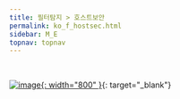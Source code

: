```yaml
---
title: 필터탐지 > 호스트보안
permalink: ko_f_hostsec.html
sidebar: M_E
topnav: topnav
---
```


<br />

[![image](/docs/images\Manual\edr\001.jpg){: width="800" }](/docs/images\Manual\edr\001.jpg){: target="_blank"}

<!--


     실시간으로 해킹/관리 로그를 탐지하여 리스트를 보여주는 페이지입니다.
     필터탐지에서 보이는 모든 로그들은 먼저 필터 페이지에서 필터등록을 해야 합니다.

<br />

## 1. 시간순 정렬
- 생성일 기준으로 최신순과 과거순으로 정렬할 수 있습니다.

 [![image](/docs/images\Manual\edr\filter\hostsec\001.png){: width="800" }](/docs/images\Manual\edr\filter\hostsec\001.png){: target="_blank"}

<br />

## 2. 페이지당 로그 수
- 한 페이지당 보여지는 로그의 수를 20개, 30개, 40개, 50개로 설정할 수 있습니다.

[![image](/docs/images\Manual\edr\filter\hostsec\002.png){: width="800" }](/docs/images\Manual\edr\filter\hostsec\002.png){: target="_blank"}

<br />

## 3. 날짜/시간 선택
- 지난 날짜와 시간을 선택하여 로그를 보실 수 있습니다.

[![image](/docs/images\Manual\edr\filter\hostsec\003.png){: width="800" }](/docs/images\Manual\edr\filter\hostsec\003.png){: target="_blank"} 

<br />

## 4. 그룹 선택
- 사용자가 등록한 시스템 그룹을 선택해서 볼 수 있습니다.

[![image](/docs/images\Manual\edr\filter\hostsec\004.png){: width="800" }](/docs/images\Manual\edr\filter\hostsec\004.png){: target="_blank"}

<br />

## 5. 운영체제 선택
- 운영체제를 선택해서 볼 수 있습니다.

[![image](/docs/images\Manual\edr\filter\hostsec\005.png){: width="800" }](/docs/images\Manual\edr\filter\hostsec\005.png){: target="_blank"}

<br />

## 6. 호스트명 선택
- 호스트명을 선택해서 볼 수 있습니다.

[![image](/docs/images\Manual\edr\filter\hostsec\006.png){: width="800" }](/docs/images\Manual\edr\filter\hostsec\006.png){: target="_blank"}

<br />

## 7. 시스템 IP주소 선택
- 원하는 시스템 IP주소를 선택해서 볼 수 있습니다.

[![image](/docs/images\Manual\edr\filter\hostsec\007.png){: width="800" }](/docs/images\Manual\edr\filter\hostsec\007.png){: target="_blank"}

<br />

## 8. 분류 선택
- 분류별로 선택해서 볼 수 있습니다.

[![image](/docs/images\Manual\edr\filter\hostsec\008.png){: width="800" }](/docs/images\Manual\edr\filter\hostsec\008.png){: target="_blank"}

<br />

## 9. 위험도 선택
- 위험도를 선택하여 볼 수 있습니다.

[![image](/docs/images\Manual\edr\filter\hostsec\009.png){: width="800" }](/docs/images\Manual\edr\filter\hostsec\009.png){: target="_blank"}
 
 <br />

## 10. 심각도 선택
- 심각도를 선택하여 볼 수 있습니다.

[![image](/docs/images\Manual\edr\filter\hostsec\010.png){: width="800" }](/docs/images\Manual\edr\filter\hostsec\010.png){: target="_blank"}

<br />

## 11. 채널 선택
- 채널 목록을 클릭하여 필요한 로그만 선택하여 볼 수 있습니다.

[![image](/docs/images\Manual\edr\filter\hostsec\011.png){: width="800" }](/docs/images\Manual\edr\filter\hostsec\011.png){: target="_blank"}

<br />

## 12. 유형 선택
- 유형별 선택을 하여 필요한 로그만 선택하여 볼 수 있습니다.

[![image](/docs/images\Manual\edr\filter\hostsec\012.png){: width="800" }](/docs/images\Manual\edr\filter\hostsec\012.png){: target="_blank"}

<br />


## 13. 탐지된 로그 상세 내용
- 탐지된 로그를 클릭하면 각각의 로그에 담긴 자세한 내용들을 볼 수 있습니다.

[![image](/docs/images\Manual\edr\filter\hostsec\013.png){: width="800" }](/docs/images\Manual\edr\filter\hostsec\013.png){: target="_blank"}
 
 <br />
 
## 14. 탐지된 로그 원본 내용
- ‘로그상세’ 버튼을 클릭하면 발생된 원본 내용을 확인할 수 있습니다.

[![image](/docs/images\Manual\edr\filter\hostsec\014.png){: width="800" }](/docs/images\Manual\edr\filter\hostsec\014.png){: target="_blank"}

-->